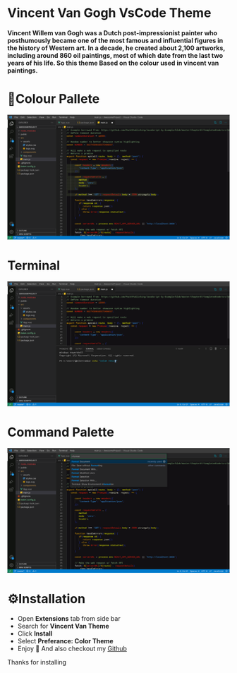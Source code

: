 # Vincent Van Gogh VsCode Theme

#### Vincent Willem van Gogh was a Dutch post-impressionist painter who posthumously became one of the most famous and influential figures in the history of Western art. In a decade, he created about 2,100 artworks, including around 860 oil paintings, most of which date from the last two years of his life. So this theme Based on the colour used in vincent van paintings.

# 🌈Colour Pallete
![colour palette](/images/Image1.jpeg)
# Terminal
![terminal](/images/image2.jpeg)
# Command Palette
![command palette](/images/image3.jpeg)


# ⚙️Installation
- Open **Extensions** tab from side bar
- Search for **Vincent Van Theme**
- Click **Install**
- Select **Preferance: Color Theme**
- Enjoy 🙌 And also checkout my [Github](https://github.com/abhishek-dhnma)

Thanks for installing
